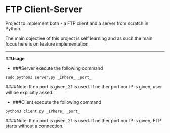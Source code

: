 # FTP Client-Server

Project to implement both - a FTP client and a server from scratch in Python.

The main objective of this project is self learning and as such the main focus here is on feature implementation.

----

##**Usage**

- ###Server
execute the following command
```
sudo python3 server.py _IPhere_ _port_

```
####Note:
If no port is given, 21 is used.
If neither port nor IP is given, user will be explicitly asked.



- ###Client
execute the following command
```
python3 client.py _IPhere_ _port_

```
####Note:
If no port is given, 21 is used.
If neither port nor IP is given, FTP starts without a connection.
